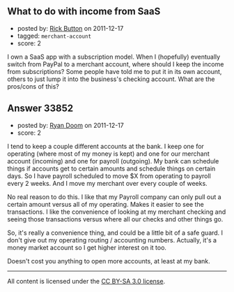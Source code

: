 ## What to do with income from SaaS

- posted by: [Rick Button](https://stackexchange.com/users/-1/14549-rick-button) on 2011-12-17
- tagged: `merchant-account`
- score: 2

I own a SaaS app with a subscription model. When I (hopefully) eventually switch from PayPal to a merchant account, where should I keep the income from subscriptions? Some people have told me to put it in its own account, others to just lump it into the business's checking account. What are the pros/cons of this?


## Answer 33852

- posted by: [Ryan Doom](https://stackexchange.com/users/-1/5655-ryan-doom) on 2011-12-17
- score: 2

I tend to keep a couple different accounts at the bank. I keep one for operating (where most of my money is kept) and one for our merchant account (incoming) and one for payroll (outgoing). My bank can schedule things if accounts get to certain amounts and schedule things on certain days.  So I have payroll scheduled to move $X from operating to payroll every 2 weeks.  And I move my merchant over every couple of weeks.  

No real reason to do this. I like that my Payroll company can only pull out a certain amount versus all of my operating. Makes it easier to see the transactions.  I like the convenience of looking at my merchant checking and seeing those transactions versus where all our checks and other things go.

So, it's really a convenience thing, and could be a little bit of a safe guard. I don't give out my operating routing / accounting numbers.  Actually, it's a money market account so I get higher interest on it too.

Doesn't cost you anything to open more accounts, at least at my bank.





---

All content is licensed under the [CC BY-SA 3.0 license](https://creativecommons.org/licenses/by-sa/3.0/).
